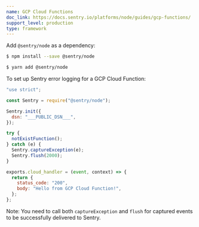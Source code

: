```yaml
---
name: GCP Cloud Functions
doc_link: https://docs.sentry.io/platforms/node/guides/gcp-functions/
support_level: production
type: framework
---
```


Add `@sentry/node` as a dependency:

```bash {tabTitle:npm}
$ npm install --save @sentry/node
```

```bash {tabTitle:Yarn}
$ yarn add @sentry/node
```

To set up Sentry error logging for a GCP Cloud Function:

```javascript
"use strict";

const Sentry = require("@sentry/node");

Sentry.init({
  dsn: "___PUBLIC_DSN___",
});

try {
  notExistFunction();
} catch (e) {
  Sentry.captureException(e);
  Sentry.flush(2000);
}

exports.cloud_handler = (event, context) => {
  return {
    status_code: "200",
    body: "Hello from GCP Cloud Function!",
  };
};
```

Note: You need to call both `captureException` and `flush` for captured events to be successfully delivered to Sentry.
